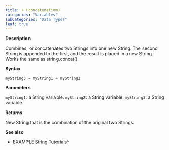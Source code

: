 ```yaml
---
title: + (concatenation)
categories: "Variables"
subCategories: "Data Types"
leaf: true
---
```


**Description**

Combines, or concatenates two Strings into one new String. The second
String is appended to the first, and the result is placed in a new
String. Works the same as string.concat().

**Syntax**

`myString3 = myString1 + myString2`

**Parameters**

`myString1`: a String variable.
`myString2`: a String variable.
`myString3`: a String variable.

**Returns**

New String that is the combination of the original two Strings.

**See also**

-   EXAMPLE [String
    Tutorials^](https://www.arduino.cc/en/Tutorial/BuiltInExamples#strings)
